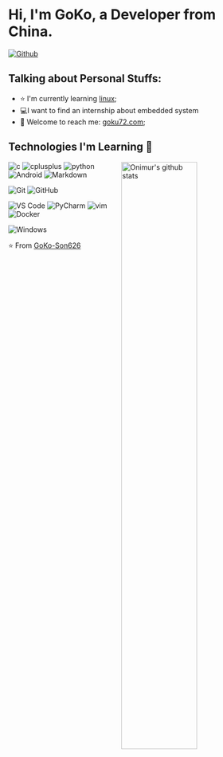 <!--
 * @Date: 2024-06-20
 * @LastEditors: GoKo-Son626
 * @LastEditTime: 2024-06-20
 * @FilePath: \github\README.md
 * @Description: 
-->
<!-- Your title -->

#  Hi, I'm GoKo, a Developer from China.

<!-- Your badges
You can use the website to generate badges: https://shields.io/
-->

[![Github](https://img.shields.io/badge/-Github-000?style=flat&logo=Github&logoColor=white)](https://github.com/GoKo-Son626)


<!-- Talking about you -->
## Talking about Personal Stuffs:

<!-- Any image aligned to the right. Beware the width -->


- :star: I'm currently learning [linux](https://github.com/GoKo-Son626/linux);
- :computer:I want to find an internship about embedded system
- :email: Welcome to reach me: <a href="https://goku72.com" target="_blank">goku72.com</a>;

## Technologies I'm Learning :pencil:

<!-- Your github readme stats
You can use this api: https://github.com/anuraghazra/github-readme-stats
-->

<p>
    <a href="https://github.com/GoKo-Son626">
    <img width="55%" align="right" alt="Onimur's github stats" src="https://github-readme-stats.vercel.app/api?username=GoKo-Son626&show_icons=true&hide_border=true" />
  </a>
</p>



 <!-- Your languages and tools. Be careful with the alignment. 
  You can use this sites to get logos: https://www.vectorlogo.zone or https://simpleicons.org/
  -->
![c](http://img.shields.io/badge/-C-A8B9CC?style=flat-square&logo=c&logoColor=ffffff)
![cplusplus](http://img.shields.io/badge/-C++-03234B?style=flat-square&logo=cplusplus&logoColor=ffffff)
![python](http://img.shields.io/badge/-python-3776AB?style=flat-square&logo=python&logoColor=ffffff)
![Android](http://img.shields.io/badge/-Android-34A853?style=flat-square&logo=android&logoColor=ffffff)
![Markdown](https://img.shields.io/badge/-Markdown-000000?style=flat-square&logo=markdown)



![Git](https://img.shields.io/badge/-Git-%23F05032?style=flat-square&logo=git&logoColor=%23ffffff)
![GitHub](https://img.shields.io/badge/-GitHub-181717?style=flat-square&logo=github)


![VS Code](http://img.shields.io/badge/-VS%20Code-007ACC?style=flat-square&logo=visual-studio-code&logoColor=ffffff)
![PyCharm](http://img.shields.io/badge/-PyCharm-000000?style=flat-square&logo=pycharm&logoColor=ffffff)
![vim](http://img.shields.io/badge/-Vim-019733?style=flat-square&logo=vim&logoColor=ffffff)
![Docker](https://img.shields.io/badge/-Docker-black?style=flat-square&logo=docker)



![Windows](http://img.shields.io/badge/-Windows-0078D6?style=flat-square&logo=windows11&logoColor=ffffff)

<!-- Its main projects -->



<!-- This readme was created by Murillo Comino - https://github.com/onimur -->
⭐️ From [GoKo-Son626](https://github.com/GoKo-Son626)

